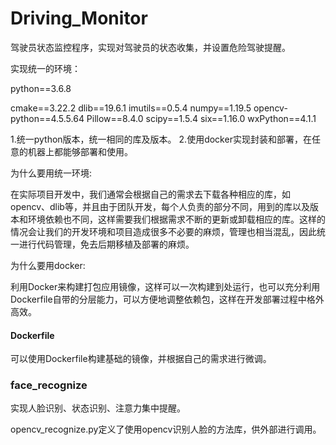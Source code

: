 # Driving_Monitor
驾驶员状态监控程序，实现对驾驶员的状态收集，并设置危险驾驶提醒。

实现统一的环境：

python==3.6.8

cmake==3.22.2
dlib==19.6.1
imutils==0.5.4
numpy==1.19.5
opencv-python==4.5.5.64
Pillow==8.4.0
scipy==1.5.4
six==1.16.0
wxPython==4.1.1

1.统一python版本，统一相同的库及版本。
2.使用docker实现封装和部署，在任意的机器上都能够部署和使用。

为什么要用统一环境:

在实际项目开发中，我们通常会根据自己的需求去下载各种相应的库，如opencv、dlib等，并且由于团队开发，每个人负责的部分不同，用到的库以及版本和环境依赖也不同，这样需要我们根据需求不断的更新或卸载相应的库。这样的情况会让我们的开发环境和项目造成很多不必要的麻烦，管理也相当混乱，因此统一进行代码管理，免去后期移植及部署的麻烦。

为什么要用docker:

利用Docker来构建打包应用镜像，这样可以一次构建到处运行，也可以充分利用Dockerfile自带的分层能力，可以方便地调整依赖包，这样在开发部署过程中格外高效。

#### Dockerfile

可以使用Dockerfile构建基础的镜像，并根据自己的需求进行微调。

### face_recognize

实现人脸识别、状态识别、注意力集中提醒。

opencv_recognize.py定义了使用opencv识别人脸的方法库，供外部进行调用。